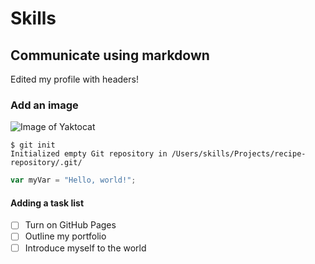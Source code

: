 # Skills
 ## Communicate using markdown
 Edited my profile with headers!
 ### Add an image
 ![Image of Yaktocat](https://octodex.github.com/images/yaktocat.png)
 
```
$ git init
Initialized empty Git repository in /Users/skills/Projects/recipe-repository/.git/
```
``` javascript
var myVar = "Hello, world!";
```
#### Adding a task list
- [ ] Turn on GitHub Pages
- [ ] Outline my portfolio
- [ ] Introduce myself to the world
